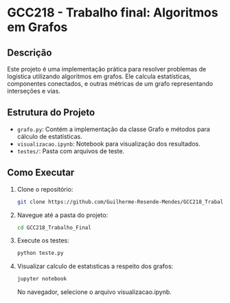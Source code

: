 # GCC218 - Trabalho final: Algoritmos em Grafos

## Descrição
Este projeto é uma implementação prática para resolver problemas de logística utilizando algoritmos em grafos. Ele calcula estatísticas, componentes conectados, e outras métricas de um grafo representando interseções e vias.

## Estrutura do Projeto
- `grafo.py`: Contém a implementação da classe Grafo e métodos para cálculo de estatísticas.
- `visualizacao.ipynb`: Notebook para visualização dos resultados.
- `testes/`: Pasta com arquivos de teste.

## Como Executar
1. Clone o repositório:
   ```bash
   git clone https://github.com/Guilherme-Resende-Mendes/GCC218_Trabalho_Final.git
2. Navegue até a pasta do projeto:
   ```bash
   cd GCC218_Trabalho_Final
3. Execute os testes:
   ```bash
   python teste.py
4. Visualizar calculo de estatısticas a respeito dos grafos:
   ```bash
   jupyter notebook
   ```
   No navegador, selecione o arquivo visualizacao.ipynb.
